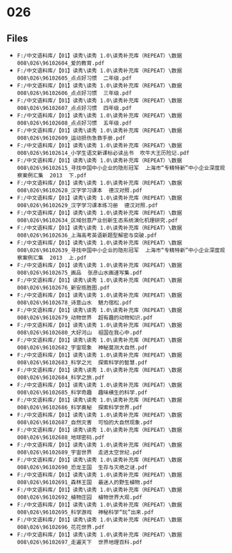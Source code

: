# 026

## Files

- `F:/中文语料库/【01】读秀\读秀 1.0\读秀补充库（REPEAT）\数据008\026\96102604_爱的教育.pdf`
- `F:/中文语料库/【01】读秀\读秀 1.0\读秀补充库（REPEAT）\数据008\026\96102605_点点好习惯  二年级.pdf`
- `F:/中文语料库/【01】读秀\读秀 1.0\读秀补充库（REPEAT）\数据008\026\96102606_点点好习惯  三年级.pdf`
- `F:/中文语料库/【01】读秀\读秀 1.0\读秀补充库（REPEAT）\数据008\026\96102607_点点好习惯  四年级.pdf`
- `F:/中文语料库/【01】读秀\读秀 1.0\读秀补充库（REPEAT）\数据008\026\96102608_点点好习惯  五年级.pdf`
- `F:/中文语料库/【01】读秀\读秀 1.0\读秀补充库（REPEAT）\数据008\026\96102609_运动损伤急救手册.pdf`
- `F:/中文语料库/【01】读秀\读秀 1.0\读秀补充库（REPEAT）\数据008\026\96102614_小学生语文新课标必读丛书  吹牛大王历险记.pdf`
- `F:/中文语料库/【01】读秀\读秀 1.0\读秀补充库（REPEAT）\数据008\026\96102615_寻找中国中小企业的隐形冠军  上海市“专精特新”中小企业深度观察案例汇集  2013  下.pdf`
- `F:/中文语料库/【01】读秀\读秀 1.0\读秀补充库（REPEAT）\数据008\026\96102628_汉字学习课本  德汉对照.pdf`
- `F:/中文语料库/【01】读秀\读秀 1.0\读秀补充库（REPEAT）\数据008\026\96102629_汉字学习课本练习册  德汉对照.pdf`
- `F:/中文语料库/【01】读秀\读秀 1.0\读秀补充库（REPEAT）\数据008\026\96102634_区域创意产业创新生态系统演化机理研究.pdf`
- `F:/中文语料库/【01】读秀\读秀 1.0\读秀补充库（REPEAT）\数据008\026\96102636_上海高考英语新题型解密与突破.pdf`
- `F:/中文语料库/【01】读秀\读秀 1.0\读秀补充库（REPEAT）\数据008\026\96102639_寻找中国中小企业的隐形冠军  上海市“专精特新”中小企业深度观察案例汇集  2013  上.pdf`
- `F:/中文语料库/【01】读秀\读秀 1.0\读秀补充库（REPEAT）\数据008\026\96102675_画品  张彦山水画速写集.pdf`
- `F:/中文语料库/【01】读秀\读秀 1.0\读秀补充库（REPEAT）\数据008\026\96102676_新安揽胜图.pdf`
- `F:/中文语料库/【01】读秀\读秀 1.0\读秀补充库（REPEAT）\数据008\026\96102678_诗意山水  魅力宿松.pdf`
- `F:/中文语料库/【01】读秀\读秀 1.0\读秀补充库（REPEAT）\数据008\026\96102679_动物世界  超有趣的动物知识.pdf`
- `F:/中文语料库/【01】读秀\读秀 1.0\读秀补充库（REPEAT）\数据008\026\96102680_大好河山  祖国在我心中.pdf`
- `F:/中文语料库/【01】读秀\读秀 1.0\读秀补充库（REPEAT）\数据008\026\96102682_宇宙现象  神秘莫测大自然.pdf`
- `F:/中文语料库/【01】读秀\读秀 1.0\读秀补充库（REPEAT）\数据008\026\96102683_科学之光  探索科学的智慧.pdf`
- `F:/中文语料库/【01】读秀\读秀 1.0\读秀补充库（REPEAT）\数据008\026\96102684_科学之旅.pdf`
- `F:/中文语料库/【01】读秀\读秀 1.0\读秀补充库（REPEAT）\数据008\026\96102685_科学奇趣  趣味横生的科学.pdf`
- `F:/中文语料库/【01】读秀\读秀 1.0\读秀补充库（REPEAT）\数据008\026\96102686_科学奥秘  探索科学世界.pdf`
- `F:/中文语料库/【01】读秀\读秀 1.0\读秀补充库（REPEAT）\数据008\026\96102687_自然灾害  可怕的大自然现象.pdf`
- `F:/中文语料库/【01】读秀\读秀 1.0\读秀补充库（REPEAT）\数据008\026\96102688_地球密码.pdf`
- `F:/中文语料库/【01】读秀\读秀 1.0\读秀补充库（REPEAT）\数据008\026\96102689_宇宙世界  走进太空世纪.pdf`
- `F:/中文语料库/【01】读秀\读秀 1.0\读秀补充库（REPEAT）\数据008\026\96102690_恐龙王国  生存与灭绝之谜.pdf`
- `F:/中文语料库/【01】读秀\读秀 1.0\读秀补充库（REPEAT）\数据008\026\96102691_森林王国  最迷人的野生植物.pdf`
- `F:/中文语料库/【01】读秀\读秀 1.0\读秀补充库（REPEAT）\数据008\026\96102692_植物庄园  植物世界大观.pdf`
- `F:/中文语料库/【01】读秀\读秀 1.0\读秀补充库（REPEAT）\数据008\026\96102695_科学游戏  神秘科学“玩”出来.pdf`
- `F:/中文语料库/【01】读秀\读秀 1.0\读秀补充库（REPEAT）\数据008\026\96102696_花花世界.pdf`
- `F:/中文语料库/【01】读秀\读秀 1.0\读秀补充库（REPEAT）\数据008\026\96102697_走遍天下  世界地理百科.pdf`
